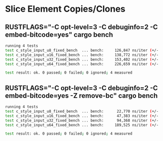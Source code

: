 # Slice Element Copies/Clones

## RUSTFLAGS="-C opt-level=3 -C debuginfo=2 -C embed-bitcode=yes" cargo bench

```sh
running 4 tests
test c_style_input_u8_fixed_bench  ... bench:     126,847 ns/iter (+/- 2,160)
test c_style_input_u16_fixed_bench ... bench:     138,772 ns/iter (+/- 967)
test c_style_input_u32_fixed_bench ... bench:     153,402 ns/iter (+/- 476)
test c_style_input_u64_fixed_bench ... bench:     226,659 ns/iter (+/- 542)

test result: ok. 0 passed; 0 failed; 0 ignored; 4 measured
```

## RUSTFLAGS="-C opt-level=3 -C debuginfo=2 -C embed-bitcode=yes -Z remove-bc" cargo bench

```sh
running 4 tests
test c_style_input_u8_fixed_bench  ... bench:      22,770 ns/iter (+/- 21)
test c_style_input_u16_fixed_bench ... bench:      47,383 ns/iter (+/- 51)
test c_style_input_u32_fixed_bench ... bench:      94,368 ns/iter (+/- 74)
test c_style_input_u64_fixed_bench ... bench:     189,525 ns/iter (+/- 92)

test result: ok. 0 passed; 0 failed; 0 ignored; 4 measured
```
